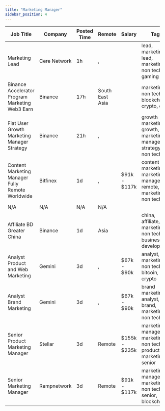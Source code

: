```yaml
---
title: "Marketing Manager"
sidebar_position: 4
---
```


| Job Title | Company | Posted Time | Remote | Salary | Tags | Apply Link |
|-----------|---------|-------------|--------|--------|------|------------|
| Marketing Lead | Cere Network | 1h | , |  | lead, marketing lead, marketing, non tech, gaming | [Apply](https://web3.career/marketing-lead-cere-network/78887) |
| Binance Accelerator Program Marketing Web3 Earn | Binance | 17h | South East Asia |  | marketing, non tech, blockchain, crypto, defi | [Apply](https://web3.career/binance-accelerator-program-marketing-web3-earn-binance/105811) |
| Fiat User Growth Marketing Manager Strategy | Binance | 21h | , |  | growth marketing, growth, marketing manager, strategy, non tech | [Apply](https://web3.career/fiat-user-growth-marketing-manager-strategy-binance/105802) |
| Content Marketing Manager Fully Remote Worldwide | Bitfinex | 1d | , | $91k - $117k | content marketing, marketing manager, remote, marketing, non tech | [Apply](https://web3.career/content-marketing-manager-fully-remote-worldwide-bitfinex/105784) |
| N/A | N/A | N/A | N/A |  |  | [Apply](https://web3.career/metana) |
| Affiliate BD Greater China | Binance | 1d | Asia |  | china, affiliate, marketing, non tech, business development | [Apply](https://web3.career/affiliate-bd-greater-china-binance/105727) |
| Analyst Product and Web Marketing | Gemini | 3d | , | $67k - $90k | analyst, marketing, non tech, bitcoin, crypto | [Apply](https://web3.career/analyst-product-and-web-marketing-gemini/105632) |
| Analyst Brand Marketing | Gemini | 3d | , | $67k - $90k | brand marketing, analyst, brand, marketing, non tech | [Apply](https://web3.career/analyst-brand-marketing-gemini/105631) |
| Senior Product Marketing Manager | Stellar | 3d | Remote | $155k - $235k | marketing manager, marketing, non tech, product marketing, senior | [Apply](https://web3.career/senior-product-marketing-manager-stellar/105241) |
| Senior Marketing Manager | Rampnetwork | 3d | Remote | $91k - $117k | marketing manager, marketing, non tech, senior, blockchain | [Apply](https://web3.career/senior-marketing-manager-rampnetwork/104616) |
